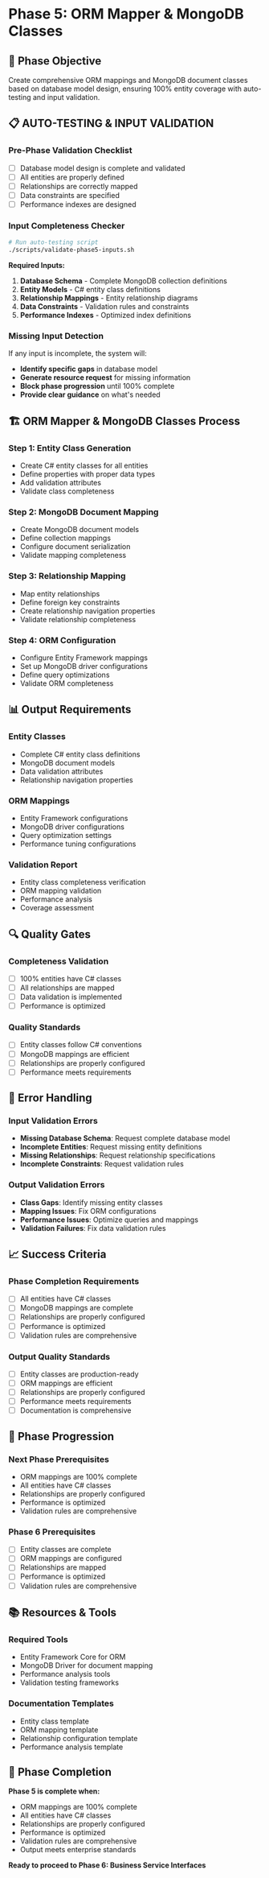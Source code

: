 # Phase 5: ORM Mapper & MongoDB Classes

## 🎯 **Phase Objective**
Create comprehensive ORM mappings and MongoDB document classes based on database model design, ensuring 100% entity coverage with auto-testing and input validation.

## 📋 **AUTO-TESTING & INPUT VALIDATION**

### **Pre-Phase Validation Checklist**
- [ ] Database model design is complete and validated
- [ ] All entities are properly defined
- [ ] Relationships are correctly mapped
- [ ] Data constraints are specified
- [ ] Performance indexes are designed

### **Input Completeness Checker**
```bash
# Run auto-testing script
./scripts/validate-phase5-inputs.sh
```

**Required Inputs:**
1. **Database Schema** - Complete MongoDB collection definitions
2. **Entity Models** - C# entity class definitions
3. **Relationship Mappings** - Entity relationship diagrams
4. **Data Constraints** - Validation rules and constraints
5. **Performance Indexes** - Optimized index definitions

### **Missing Input Detection**
If any input is incomplete, the system will:
- **Identify specific gaps** in database model
- **Generate resource request** for missing information
- **Block phase progression** until 100% complete
- **Provide clear guidance** on what's needed

## 🏗️ **ORM Mapper & MongoDB Classes Process**

### **Step 1: Entity Class Generation**
- Create C# entity classes for all entities
- Define properties with proper data types
- Add validation attributes
- Validate class completeness

### **Step 2: MongoDB Document Mapping**
- Create MongoDB document models
- Define collection mappings
- Configure document serialization
- Validate mapping completeness

### **Step 3: Relationship Mapping**
- Map entity relationships
- Define foreign key constraints
- Create relationship navigation properties
- Validate relationship completeness

### **Step 4: ORM Configuration**
- Configure Entity Framework mappings
- Set up MongoDB driver configurations
- Define query optimizations
- Validate ORM completeness

## 📊 **Output Requirements**

### **Entity Classes**
- Complete C# entity class definitions
- MongoDB document models
- Data validation attributes
- Relationship navigation properties

### **ORM Mappings**
- Entity Framework configurations
- MongoDB driver configurations
- Query optimization settings
- Performance tuning configurations

### **Validation Report**
- Entity class completeness verification
- ORM mapping validation
- Performance analysis
- Coverage assessment

## 🔍 **Quality Gates**

### **Completeness Validation**
- [ ] 100% entities have C# classes
- [ ] All relationships are mapped
- [ ] Data validation is implemented
- [ ] Performance is optimized

### **Quality Standards**
- [ ] Entity classes follow C# conventions
- [ ] MongoDB mappings are efficient
- [ ] Relationships are properly configured
- [ ] Performance meets requirements

## 🚨 **Error Handling**

### **Input Validation Errors**
- **Missing Database Schema**: Request complete database model
- **Incomplete Entities**: Request missing entity definitions
- **Missing Relationships**: Request relationship specifications
- **Incomplete Constraints**: Request validation rules

### **Output Validation Errors**
- **Class Gaps**: Identify missing entity classes
- **Mapping Issues**: Fix ORM configurations
- **Performance Issues**: Optimize queries and mappings
- **Validation Failures**: Fix data validation rules

## 📈 **Success Criteria**

### **Phase Completion Requirements**
- [ ] All entities have C# classes
- [ ] MongoDB mappings are complete
- [ ] Relationships are properly configured
- [ ] Performance is optimized
- [ ] Validation rules are comprehensive

### **Output Quality Standards**
- [ ] Entity classes are production-ready
- [ ] ORM mappings are efficient
- [ ] Relationships are properly configured
- [ ] Performance meets requirements
- [ ] Documentation is comprehensive

## 🔄 **Phase Progression**

### **Next Phase Prerequisites**
- ORM mappings are 100% complete
- All entities have C# classes
- Relationships are properly configured
- Performance is optimized
- Validation rules are comprehensive

### **Phase 6 Prerequisites**
- [ ] Entity classes are complete
- [ ] ORM mappings are configured
- [ ] Relationships are mapped
- [ ] Performance is optimized
- [ ] Validation rules are comprehensive

## 📚 **Resources & Tools**

### **Required Tools**
- Entity Framework Core for ORM
- MongoDB Driver for document mapping
- Performance analysis tools
- Validation testing frameworks

### **Documentation Templates**
- Entity class template
- ORM mapping template
- Relationship configuration template
- Performance analysis template

## 🎯 **Phase Completion**

**Phase 5 is complete when:**
- ORM mappings are 100% complete
- All entities have C# classes
- Relationships are properly configured
- Performance is optimized
- Validation rules are comprehensive
- Output meets enterprise standards

**Ready to proceed to Phase 6: Business Service Interfaces**

